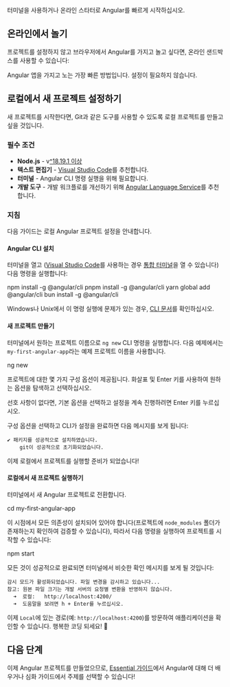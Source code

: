 <docs-decorative-header title="설치" imgSrc="adev/src/assets/images/what_is_angular.svg"> <!-- markdownlint-disable-line -->
</docs-decorative-header>

터미널을 사용하거나 온라인 스타터로 Angular를 빠르게 시작하십시오.

## 온라인에서 놀기

프로젝트를 설정하지 않고 브라우저에서 Angular를 가지고 놀고 싶다면, 온라인 샌드박스를 사용할 수 있습니다:

<docs-card-container>
  <docs-card title="" href="/playground" link="Playground에서 열기">
  Angular 앱을 가지고 노는 가장 빠른 방법입니다. 설정이 필요하지 않습니다.
  </docs-card>
</docs-card-container>

## 로컬에서 새 프로젝트 설정하기

새 프로젝트를 시작한다면, Git과 같은 도구를 사용할 수 있도록 로컬 프로젝트를 만들고 싶을 것입니다.

### 필수 조건

- **Node.js** - v[^18.19.1 이상](/reference/versions)
- **텍스트 편집기** - [Visual Studio Code](https://code.visualstudio.com/)를 추천합니다.
- **터미널** - Angular CLI 명령 실행을 위해 필요합니다.
- **개발 도구** - 개발 워크플로를 개선하기 위해 [Angular Language Service](/tools/language-service)를 추천합니다.

### 지침

다음 가이드는 로컬 Angular 프로젝트 설정을 안내합니다.

#### Angular CLI 설치

터미널을 열고 ([Visual Studio Code](https://code.visualstudio.com/)를 사용하는 경우 [통합 터미널](https://code.visualstudio.com/docs/editor/integrated-terminal)을 열 수 있습니다) 다음 명령을 실행합니다:

<docs-code-multifile>
  <docs-code
    header="npm"
    >
    npm install -g @angular/cli
    </docs-code>
  <docs-code
    header="pnpm"
    >
    pnpm install -g @angular/cli
    </docs-code>
  <docs-code
    header="yarn"
    >
    yarn global add @angular/cli
    </docs-code>
  <docs-code
    header="bun"
    >
    bun install -g @angular/cli
    </docs-code>

</docs-code-multifile>

Windows나 Unix에서 이 명령 실행에 문제가 있는 경우, [CLI 문서](/tools/cli/setup-local#install-the-angular-cli)를 확인하십시오.

#### 새 프로젝트 만들기

터미널에서 원하는 프로젝트 이름으로 `ng new` CLI 명령을 실행합니다. 다음 예제에서는 `my-first-angular-app`라는 예제 프로젝트 이름을 사용합니다.

<docs-code language="shell">

ng new <project-name>

</docs-code>

프로젝트에 대한 몇 가지 구성 옵션이 제공됩니다. 화살표 및 Enter 키를 사용하여 원하는 옵션을 탐색하고 선택하십시오.

선호 사항이 없다면, 기본 옵션을 선택하고 설정을 계속 진행하려면 Enter 키를 누르십시오.

구성 옵션을 선택하고 CLI가 설정을 완료하면 다음 메시지를 보게 됩니다:

```shell
✔ 패키지를 성공적으로 설치하였습니다.
    git이 성공적으로 초기화되었습니다.
```

이제 로컬에서 프로젝트를 실행할 준비가 되었습니다!

#### 로컬에서 새 프로젝트 실행하기

터미널에서 새 Angular 프로젝트로 전환합니다.

<docs-code language="shell">

cd my-first-angular-app

</docs-code>

이 시점에서 모든 의존성이 설치되어 있어야 합니다(프로젝트에 `node_modules` 폴더가 존재하는지 확인하여 검증할 수 있습니다), 따라서 다음 명령을 실행하여 프로젝트를 시작할 수 있습니다:

<docs-code language="shell">

npm start

</docs-code>

모든 것이 성공적으로 완료되면 터미널에서 비슷한 확인 메시지를 보게 될 것입니다:

```shell
감시 모드가 활성화되었습니다. 파일 변경을 감시하고 있습니다...
참고: 원본 파일 크기는 개발 서버의 요청별 변환을 반영하지 않습니다.
  ➜  로컬:   http://localhost:4200/
  ➜  도움말을 보려면 h + Enter를 누르십시오.
```

이제 `Local`에 있는 경로(예: `http://localhost:4200`)를 방문하여 애플리케이션을 확인할 수 있습니다. 행복한 코딩 되세요! 🎉

## 다음 단계

이제 Angular 프로젝트를 만들었으므로, [Essential 가이드](/essentials)에서 Angular에 대해 더 배우거나 심화 가이드에서 주제를 선택할 수 있습니다!